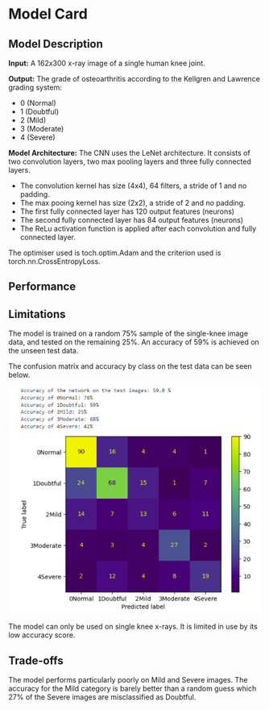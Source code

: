 # Model Card


## Model Description


**Input:** 
A 162x300 x-ray image of a single human knee joint.


**Output:** 
The grade of osteoarthritis according to the Kellgren and Lawrence grading system:
- 0 (Normal)
- 1 (Doubtful)
- 2 (Mild)
- 3 (Moderate)
- 4 (Severe)


**Model Architecture:** 
The CNN uses the LeNet architecture. It consists of two convolution layers, two max pooling layers and three fully connected layers.
- The convolution kernel has size (4x4), 64 filters, a stride of 1 and no padding.
- The max pooing kernel has size (2x2), a stride of 2 and no padding.
- The first fully connected layer has 120 output features (neurons)
- The second fully connected layer has 84 output features (neurons)
- The ReLu activation function is applied after each convolution and fully connected layer.

The optimiser used is toch.optim.Adam and the criterion used is torch.nn.CrossEntropyLoss.

## Performance

## Limitations

The model is trained on a random 75% sample of the single-knee image data, and tested on the remaining 25%. An accuracy of 59% is achieved on the unseen test data. 

The confusion matrix and accuracy by class on the test data can be seen below.

![Screenshot](FinalModelSummary.png) 

The model can only be used on single knee x-rays. It is limited in use by its low accuracy score. 

## Trade-offs

The model performs particularly poorly on Mild and Severe images. The accuracy for the Mild category is barely better than a random guess which 27% of the Severe images are misclassified as Doubtful.

